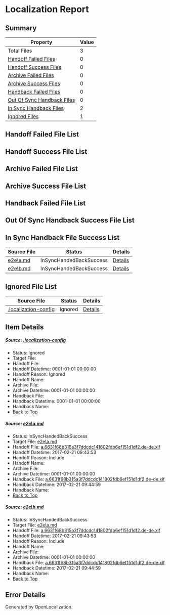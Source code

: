 # <a name='report-top'></a> Localization Report

## Summary
 Property | Value 
 -------- | ----- 
 Total Files | 3
[ Handoff Failed Files ](#handoff-failed-list)| 0
[ Handoff Success Files ](#handoff-success-list)| 0
[ Archive Failed Files ](#archive-failed-list)| 0
[ Archive Success Files ](#archive-success-list)| 0
[ Handback Failed Files ](#handback-failed-list)| 0
[ Out Of Sync Handback Files ](#outofsync-handback-success-list)| 0
[ In Sync Handback Files ](#insync-handback-success-list)| 2
[ Ignored Files ](#ignored-list)| 1

## <a name='handoff-failed-list'></a> Handoff Failed File List

## <a name='handoff-success-list'></a> Handoff Success File List

## <a name='archive-failed-list'></a> Archive Failed File List

## <a name='archive-success-list'></a> Archive Success File List

## <a name='handback-failed-list'></a> Handback Failed File List

## <a name='outofsync-handback-success-list'></a> Out Of Sync Handback Success File List

## <a name='insync-handback-success-list'></a> In Sync Handback File Success List
 Source File | Status | Details 
 ----------- | ------ | ------- 
 [e2e\a.md](https://github.com/OpenLocalizationTestOrg/ol-test4/blob/18dd771ee90862a581a3756f8d0bb11174eb9c54/e2e/a.md) | InSyncHandedBackSuccess | [Details](#2d0cace42576824d681e00eaa0ad01e9e2b5b0591)
 [e2e\b.md](https://github.com/OpenLocalizationTestOrg/ol-test4/blob/18dd771ee90862a581a3756f8d0bb11174eb9c54/e2e/b.md) | InSyncHandedBackSuccess | [Details](#2d0cace42576824d681e00eaa0ad01e9e2b5b0592)

## <a name='ignored-list'></a> Ignored File List
 Source File | Status | Details 
 ----------- | ------ | ------- 
 [.localization-config](https://github.com/OpenLocalizationTestOrg/ol-test4/blob/18dd771ee90862a581a3756f8d0bb11174eb9c54/.localization-config) | Ignored | [Details](#cb0632cf59c1387fc1742bfb9fa3c47f87e2e5c90)

## Item Details
##### <a name='cb0632cf59c1387fc1742bfb9fa3c47f87e2e5c90'></a> Source: [.localization-config](https://github.com/OpenLocalizationTestOrg/ol-test4/blob/18dd771ee90862a581a3756f8d0bb11174eb9c54/.localization-config)
* Status: Ignored
* Target File: 
* Handoff File: 
* Handoff Datetime: 0001-01-01 00:00:00
* Handoff Reason: Ignored
* Handoff Name: 
* Archive File: 
* Archive Datetime: 0001-01-01 00:00:00
* Handback File: 
* Handback Datetime: 0001-01-01 00:00:00
* Handback Name: 
* [Back to Top](#report-top)

##### <a name='2d0cace42576824d681e00eaa0ad01e9e2b5b0591'></a> Source: [e2e\a.md](https://github.com/OpenLocalizationTestOrg/ol-test4/blob/18dd771ee90862a581a3756f8d0bb11174eb9c54/e2e/a.md)
* Status: InSyncHandedBackSuccess
* Target File: [e2e\a.md](https://github.com/OpenLocalizationTestOrg/ol-test4-dede/blob/40c5001ca3787df720d010f47355fc95e387caa4/e2e/a.md)
* Handoff File: [a.6631f68b315a3f7ddcdc141802fdb6ef151d1df2.de-de.xlf](https://github.com/OpenLocalizationTestOrg/ol-test4-handoff/blob/6a0d02bcf0c9df70bf0e25311f073eea9f946443/ol-handoff/OpenLocalizationTestOrg/ol-test4-dede/xinjiang/ht/a.6631f68b315a3f7ddcdc141802fdb6ef151d1df2.de-de.xlf)
* Handoff Datetime: 2017-02-21 09:43:53
* Handoff Reason: Include
* Handoff Name: 
* Archive File: 
* Archive Datetime: 0001-01-01 00:00:00
* Handback File: [a.6631f68b315a3f7ddcdc141802fdb6ef151d1df2.de-de.xlf](https://github.com/OpenLocalizationTestOrg/ol-test4-handback/blob/dc7fbbad7d1de073900ae8b092b52e8fe1c17a67/ol-handback/OpenLocalizationTestOrg/ol-test4-dede/xinjiang/ht/a.6631f68b315a3f7ddcdc141802fdb6ef151d1df2.de-de.xlf)
* Handback Datetime: 2017-02-21 09:44:59
* Handback Name: 
* [Back to Top](#report-top)

##### <a name='2d0cace42576824d681e00eaa0ad01e9e2b5b0592'></a> Source: [e2e\b.md](https://github.com/OpenLocalizationTestOrg/ol-test4/blob/18dd771ee90862a581a3756f8d0bb11174eb9c54/e2e/b.md)
* Status: InSyncHandedBackSuccess
* Target File: [e2e\a.md](https://github.com/OpenLocalizationTestOrg/ol-test4-dede/blob/40c5001ca3787df720d010f47355fc95e387caa4/e2e/a.md)
* Handoff File: [a.6631f68b315a3f7ddcdc141802fdb6ef151d1df2.de-de.xlf](https://github.com/OpenLocalizationTestOrg/ol-test4-handoff/blob/6a0d02bcf0c9df70bf0e25311f073eea9f946443/ol-handoff/OpenLocalizationTestOrg/ol-test4-dede/xinjiang/ht/a.6631f68b315a3f7ddcdc141802fdb6ef151d1df2.de-de.xlf)
* Handoff Datetime: 2017-02-21 09:43:53
* Handoff Reason: Include
* Handoff Name: 
* Archive File: 
* Archive Datetime: 0001-01-01 00:00:00
* Handback File: [a.6631f68b315a3f7ddcdc141802fdb6ef151d1df2.de-de.xlf](https://github.com/OpenLocalizationTestOrg/ol-test4-handback/blob/dc7fbbad7d1de073900ae8b092b52e8fe1c17a67/ol-handback/OpenLocalizationTestOrg/ol-test4-dede/xinjiang/ht/a.6631f68b315a3f7ddcdc141802fdb6ef151d1df2.de-de.xlf)
* Handback Datetime: 2017-02-21 09:44:59
* Handback Name: 
* [Back to Top](#report-top)


## Error Details

Generated by OpenLocalization.
